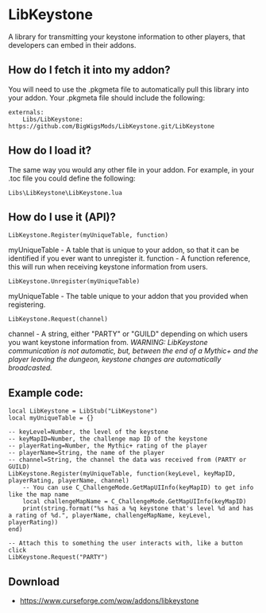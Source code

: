 # LibKeystone

A library for transmitting your keystone information to other players, that developers can embed in their addons.

## How do I fetch it into my addon?

You will need to use the .pkgmeta file to automatically pull this library into your addon.
Your .pkgmeta file should include the following:

```
externals:
    Libs/LibKeystone: https://github.com/BigWigsMods/LibKeystone.git/LibKeystone
```

## How do I load it?

The same way you would any other file in your addon.
For example, in your .toc file you could define the following:

`Libs\LibKeystone\LibKeystone.lua`

## How do I use it (API)?

`LibKeystone.Register(myUniqueTable, function)`

myUniqueTable - A table that is unique to your addon, so that it can be identified if you ever want to unregister it.
function - A function reference, this will run when receiving keystone information from users.

`LibKeystone.Unregister(myUniqueTable)`

myUniqueTable - The table unique to your addon that you provided when registering.

`LibKeystone.Request(channel)`

channel - A string, either "PARTY" or "GUILD" depending on which users you want keystone information from.
*WARNING: LibKeystone communication is not automatic, but, between the end of a Mythic+ and the player leaving the dungeon, keystone changes are automatically broadcasted.*

## Example code:

```
local LibKeystone = LibStub("LibKeystone")
local myUniqueTable = {}

-- keyLevel=Number, the level of the keystone
-- keyMapID=Number, the challenge map ID of the keystone
-- playerRating=Number, the Mythic+ rating of the player
-- playerName=String, the name of the player
-- channel=String, the channel the data was received from (PARTY or GUILD)
LibKeystone.Register(myUniqueTable, function(keyLevel, keyMapID, playerRating, playerName, channel)
	-- You can use C_ChallengeMode.GetMapUIInfo(keyMapID) to get info like the map name
	local challengeMapName = C_ChallengeMode.GetMapUIInfo(keyMapID)
	print(string.format("%s has a %q keystone that's level %d and has a rating of %d.", playerName, challengeMapName, keyLevel, playerRating))
end)

-- Attach this to something the user interacts with, like a button click
LibKeystone.Request("PARTY")
```

## Download

* <https://www.curseforge.com/wow/addons/libkeystone>
